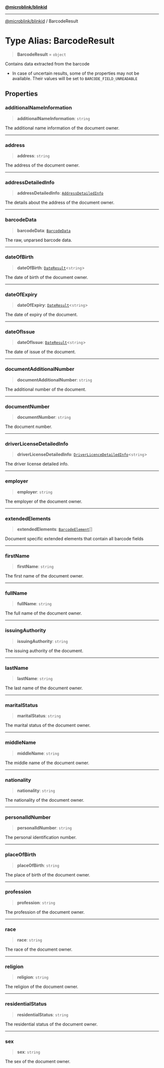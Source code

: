 [**@microblink/blinkid**](../README.md)

***

[@microblink/blinkid](../README.md) / BarcodeResult

# Type Alias: BarcodeResult

> **BarcodeResult** = `object`

Contains data extracted from the barcode

- In case of uncertain results, some of the properties may not be available.
  Their values will be set to `BARCODE_FIELD_UNREADABLE`

## Properties

### additionalNameInformation

> **additionalNameInformation**: `string`

The additional name information of the document owner.

***

### address

> **address**: `string`

The address of the document owner.

***

### addressDetailedInfo

> **addressDetailedInfo**: [`AddressDetailedInfo`](AddressDetailedInfo.md)

The details about the address of the document owner.

***

### barcodeData

> **barcodeData**: [`BarcodeData`](BarcodeData.md)

The raw, unparsed barcode data.

***

### dateOfBirth

> **dateOfBirth**: [`DateResult`](DateResult.md)\<`string`\>

The date of birth of the document owner.

***

### dateOfExpiry

> **dateOfExpiry**: [`DateResult`](DateResult.md)\<`string`\>

The date of expiry of the document.

***

### dateOfIssue

> **dateOfIssue**: [`DateResult`](DateResult.md)\<`string`\>

The date of issue of the document.

***

### documentAdditionalNumber

> **documentAdditionalNumber**: `string`

The additional number of the document.

***

### documentNumber

> **documentNumber**: `string`

The document number.

***

### driverLicenseDetailedInfo

> **driverLicenseDetailedInfo**: [`DriverLicenceDetailedInfo`](DriverLicenceDetailedInfo.md)\<`string`\>

The driver license detailed info.

***

### employer

> **employer**: `string`

The employer of the document owner.

***

### extendedElements

> **extendedElements**: [`BarcodeElement`](BarcodeElement.md)[]

Document specific extended elements that contain all barcode fields

***

### firstName

> **firstName**: `string`

The first name of the document owner.

***

### fullName

> **fullName**: `string`

The full name of the document owner.

***

### issuingAuthority

> **issuingAuthority**: `string`

The issuing authority of the document.

***

### lastName

> **lastName**: `string`

The last name of the document owner.

***

### maritalStatus

> **maritalStatus**: `string`

The marital status of the document owner.

***

### middleName

> **middleName**: `string`

The middle name of the document owner.

***

### nationality

> **nationality**: `string`

The nationality of the document owner.

***

### personalIdNumber

> **personalIdNumber**: `string`

The personal identification number.

***

### placeOfBirth

> **placeOfBirth**: `string`

The place of birth of the document owner.

***

### profession

> **profession**: `string`

The profession of the document owner.

***

### race

> **race**: `string`

The race of the document owner.

***

### religion

> **religion**: `string`

The religion of the document owner.

***

### residentialStatus

> **residentialStatus**: `string`

The residential status of the document owner.

***

### sex

> **sex**: `string`

The sex of the document owner.
